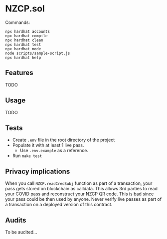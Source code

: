 # NZCP.sol

Commands:

```shell
npx hardhat accounts
npx hardhat compile
npx hardhat clean
npx hardhat test
npx hardhat node
node scripts/sample-script.js
npx hardhat help
```

## Features
TODO

## Usage
TODO

## Tests
- Create `.env` file in the root directory of the project
- Populate it with at least 1 live pass. 
    - Use `.env.example` as a reference.
- Run `make test`

## Privacy implications
When you call `NZCP.readCredSubj` function as part of a transaction, your pass gets stored on blockchain as calldata. This allows 3rd parties to read your COVID pass and reconstruct your NZCP QR code. This is bad since your pass could be then used by anyone. Never verify live passes as part of a transaction on a deployed version of this contract.

## Audits
To be audited...